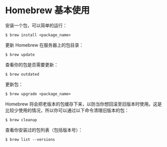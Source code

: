 # Homebrew 基本使用

安装一个包，可以简单的运行：

    $ brew install <package_name>

更新 Homebrew 在服务器上的包目录：

    $ brew update

查看你的包是否需要更新：

    $ brew outdated

更新包：

    $ brew upgrade <package_name>

Homebrew 将会把老版本的包缓存下来，以防当你想回滚至旧版本时使用。这是比较少使用的情况，所以你可以通过以下命令清理旧版本的包：

    $ brew cleanup

查看你安装过的包列表（包括版本号）：

    $ brew list --versions

